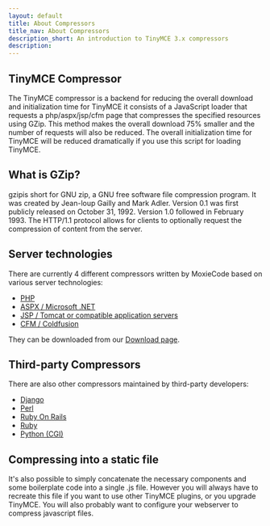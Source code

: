 ```yaml
---
layout: default
title: About Compressors
title_nav: About Compressors
description_short: An introduction to TinyMCE 3.x compressors
description:
---
```


## TinyMCE Compressor

The TinyMCE compressor is a backend for reducing the overall download and initialization time for TinyMCE it consists of a JavaScript loader that requests a php/aspx/jsp/cfm page that compresses the specified resources using GZip. This method makes the overall download 75% smaller and the number of requests will also be reduced. The overall initialization time for TinyMCE will be reduced dramatically if you use this script for loading TinyMCE.

## What is GZip?

gzipis short for GNU zip, a GNU free software file compression program. It was created by Jean-loup Gailly and Mark Adler. Version 0.1 was first publicly released on October 31, 1992\. Version 1.0 followed in February 1993\. The HTTP/1.1 protocol allows for clients to optionally request the compression of content from the server.

## Server technologies

There are currently 4 different compressors written by MoxieCode based on various server technologies:

*   [PHP](../Compressors3x@PHP)
*   [ASPX / Microsoft .NET](../Compressors3x@.NET)
*   [JSP / Tomcat or compatible application servers](../Compressors3x@JSP)
*   [CFM / Coldfusion](../Compressors3x@Coldfusion)

They can be downloaded from our [Download page](/download/download.php).

## Third-party Compressors

There are also other compressors maintained by third-party developers:

*   [Django](http://code.google.com/p/django-tinymce/)
*   [Perl](http://hacks.traveljury.com/perl_compressor/)
*   [Ruby On Rails](http://tinymcehammer.lanalot.com/)
*   [Ruby](http://garbageburrito.com/home/tinymce_gzip_compressor_ruby_on_rails_plugin)
*   [Python (CGI)](http://code.google.com/p/tinymce-python-compressor/)

## Compressing into a static file

It's also possible to simply concatenate the necessary components and some boilerplate code into a single .js file. However you will always have to recreate this file if you want to use other TinyMCE plugins, or you upgrade TinyMCE. You will also probably want to configure your webserver to compress javascript files.
